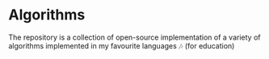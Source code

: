 # Algorithms
The repository is a collection of open-source implementation of a variety of algorithms implemented in my favourite languages 🎶️ (for education)
